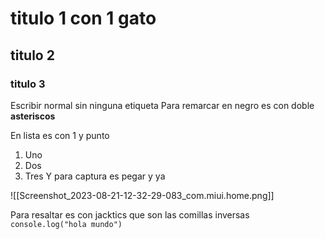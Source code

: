 
# titulo 1 con 1 gato

## titulo 2

### titulo 3

Escribir normal sin ninguna etiqueta
Para remarcar en negro es con doble **asteriscos**

En lista es con 1 y punto
1. Uno
2. Dos
3. Tres
Y para captura es pegar y ya

![[Screenshot_2023-08-21-12-32-29-083_com.miui.home.png]]

Para resaltar es con jacktics que son las comillas inversas 
`console.log("hola mundo")`
